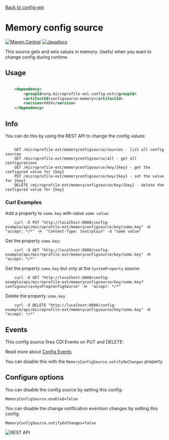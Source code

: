 [Back to config-ext](https://github.com/microprofile-extensions/config-ext/blob/master/README.md)

# Memory config source

[![Maven Central](https://maven-badges.herokuapp.com/maven-central/org.microprofile-ext.config-ext/configsource-memory/badge.svg)](https://maven-badges.herokuapp.com/maven-central/org.microprofile-ext.config-ext/configsource-memory)
[![Javadocs](https://www.javadoc.io/badge/org.microprofile-ext.config-ext/configsource-memory.svg)](https://www.javadoc.io/doc/org.microprofile-ext.config-ext/configsource-memory)

This source gets and sets values in memory. Useful when you want to change config during runtime.

## Usage

```xml

    <dependency>
        <groupId>org.microprofile-ext.config-ext</groupId>
        <artifactId>configsource-memory</artifactId>
        <version>XXXX</version>
    </dependency>

```

## Info

You can do this by using the REST API to change the config values:

```

    GET /microprofile-ext/memoryconfigsource/sources - list all config sources
    GET /microprofile-ext/memoryconfigsource/all - get all configurations
    GET /microprofile-ext/memoryconfigsource/key/{key} - get the configured value for {key}
    PUT /microprofile-ext/memoryconfigsource/key/{key} - set the value for {key}
    DELETE /microprofile-ext/memoryconfigsource/key/{key} - delete the configured value for {key}

```

### Curl Examples

Add a property to `some.key` with value `some value`:

```
    curl -X PUT "http://localhost:8080/config-example/api/microprofile-ext/memoryconfigsource/key/some.key" -H  "accept: */*" -H  "Content-Type: text/plain" -d "some value"
```

Get the property `some.key`:

```
    curl -X GET "http://localhost:8080/config-example/api/microprofile-ext/memoryconfigsource/key/some.key" -H  "accept: */*"
```

Get the property `some.key` but only at the `SystemProperty` source:

```
    curl -X GET "http://localhost:8080/config-example/api/microprofile-ext/memoryconfigsource/key/some.key?configsource=SysPropConfigSource" -H  "accept: */*"
```

Delete the property `some.key`

```
    curl -X DELETE "http://localhost:8080/config-example/api/microprofile-ext/memoryconfigsource/key/some.key" -H  "accept: */*"
```

## Events

This config source fires CDI Events on PUT and DELETE:

Read more about [Config Events](https://github.com/microprofile-extensions/config-ext/blob/master/config-events/README.md)

You can disable this with the `MemoryConfigSource.notifyOnChanges` property

## Configure options

You can disable the config source by setting this config:
    
    MemoryConfigSource.enabled=false

You can disable the change notification eventson changes by setting this config:
    
    MemoryConfigSource.notifyOnChanges=false

![REST API](https://github.com/microprofile-extensions/config-ext/raw/master/configsource-memory/screenshot.png)
